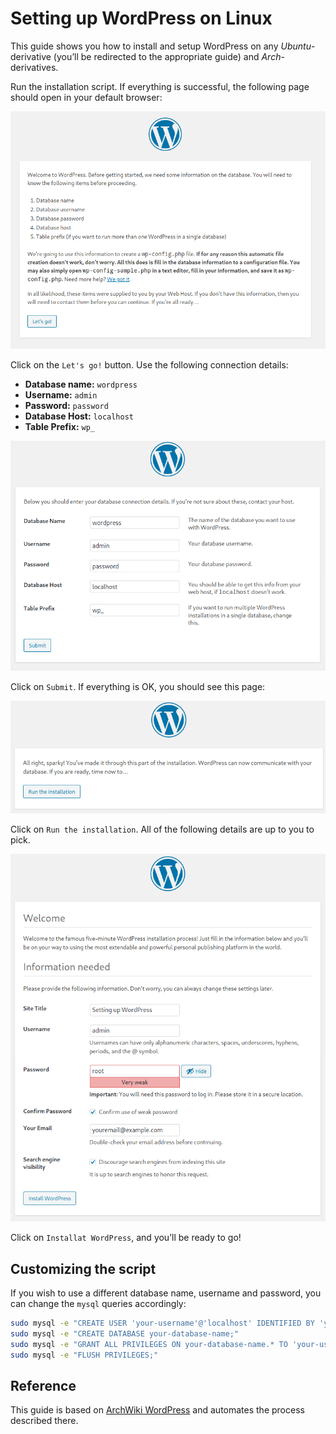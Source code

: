 # Setting up WordPress on Linux

This guide shows you how to install and setup WordPress on any *Ubuntu*-derivative (you’ll be redirected to the appropriate guide) and *Arch*-derivatives.

Run the installation script. If everything is successful, the following page should open in your default browser:

![start-page](images/1.png)



Click on the `Let's go!` button. Use the following connection details:

- **Database name:** `wordpress`
- **Username:** `admin`
- **Password:** `password`
- **Database Host:** `localhost`
- **Table Prefix:** `wp_` 

![enter-details-page](images/2.png)

Click on `Submit`. If everything is OK, you should see this page:

![confirmation-page](images/3.png)

Click on `Run the installation`. All of the following details are up to you to pick. 

![create-user-page](images/4.png)

Click on `Installat WordPress`, and you’ll be ready to go!

## Customizing the script

If you wish to use a different database name, username and password, you can change the `mysql` queries accordingly:

```bash
sudo mysql -e "CREATE USER 'your-username'@'localhost' IDENTIFIED BY 'your-password';"
sudo mysql -e "CREATE DATABASE your-database-name;"
sudo mysql -e "GRANT ALL PRIVILEGES ON your-database-name.* TO 'your-username'@'localhost' IDENTIFIED BY 'your-password';"
sudo mysql -e "FLUSH PRIVILEGES;"
```

## Reference

This guide is based on [ArchWiki WordPress](https://wiki.archlinux.org/index.php/Wordpress) and automates the process described there.

